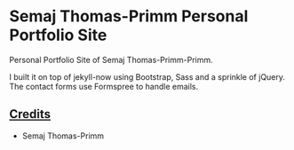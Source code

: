 # Semaj Thomas-Primm Personal Portfolio Site

Personal Portfolio Site of Semaj Thomas-Primm-Primm.

I built it on top of jekyll-now using Bootstrap, Sass and a sprinkle of jQuery. The contact forms use Formspree to handle emails.


## [Credits](#credits)

- Semaj Thomas-Primm
